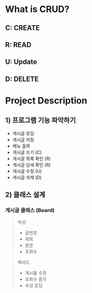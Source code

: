 # What is CRUD?
## C: CREATE
## R: READ
## U: Update
## D: DELETE

# Project Description
## 1) 프로그램 기능 파악하기
- 게시글 로딩
- 게시글 저장
- 메뉴 츌력
- 게시글 쓰기 (C)
- 게시글 목록 확인 (R)
- 게시글 상세 확인 (R)
- 게시글 수정 (U)
- 게시글 삭제 (D)

## 2) 클래스 설계
### 게시글 클래스 (Board)
> 속성
> - 글번호
> - 제목
> - 본문
> - 조회수

> 메서드
> - 게시물 수정
> - 조회수 증가
> - 속성 로딩